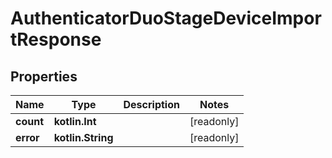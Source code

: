 
# AuthenticatorDuoStageDeviceImportResponse

## Properties
Name | Type | Description | Notes
------------ | ------------- | ------------- | -------------
**count** | **kotlin.Int** |  |  [readonly]
**error** | **kotlin.String** |  |  [readonly]




